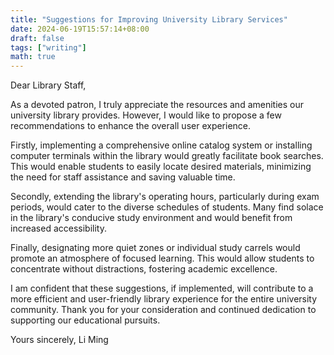 ```yaml
---
title: "Suggestions for Improving University Library Services"
date: 2024-06-19T15:57:14+08:00
draft: false
tags: ["writing"]
math: true
---
```


Dear Library Staff,

As a devoted patron, I truly appreciate the resources and amenities our university library provides. However, I would like to propose a few recommendations to enhance the overall user experience.

Firstly, implementing a comprehensive online catalog system or installing computer terminals within the library would greatly facilitate book searches. This would enable students to easily locate desired materials, minimizing the need for staff assistance and saving valuable time.

Secondly, extending the library's operating hours, particularly during exam periods, would cater to the diverse schedules of students. Many find solace in the library's conducive study environment and would benefit from increased accessibility.

Finally, designating more quiet zones or individual study carrels would promote an atmosphere of focused learning. This would allow students to concentrate without distractions, fostering academic excellence.

I am confident that these suggestions, if implemented, will contribute to a more efficient and user-friendly library experience for the entire university community. Thank you for your consideration and continued dedication to supporting our educational pursuits.

Yours sincerely,
Li Ming
